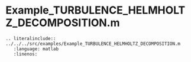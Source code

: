 # Example_TURBULENCE_HELMHOLTZ_DECOMPOSITION.m

```{eval-rst}
.. literalinclude:: ../../../src/examples/Example_TURBULENCE_HELMHOLTZ_DECOMPOSITION.m
   :language: matlab
   :linenos:
```
